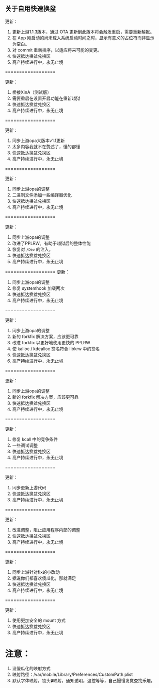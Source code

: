 ## 关于自用快速换盆
更新：
1. 更新上游1.1.3版本，通过 OTA 更新到此版本将会触发重启，需要重新越狱。
2. 在 App 刚启动的尚未载入系统启动时间之时，显示有意义的占位符而非显示为空白。
3. 对 commit 重新排序，以适应将来可能的变更。
4. 快速抵达换盆兑换区
5. 高产持续进行中，永无止境

==================

更新：
1. 桥接XinA（测试版）
2. 需要重启在设置开启功能在重新越狱
3. 快速抵达换盆兑换区
4. 高产持续进行中，永无止境

==================

更新：
1. 同步上游opa大版本v1.1更新
2. 太多内容我就不在赘述了，懂的都懂
3. 快速抵达换盆兑换区
4. 高产持续进行中，永无止境

==================

更新：
1. 同步上游opa的调整
2. 二进制文件添加一些编译器优化
3. 快速抵达换盆兑换区
4. 高产持续进行中，永无止境

==================

更新：
1. 同步上游opa的调整
2. 改进了PPLRW，有助于越狱后的整体性能
3. 恢复对 `/Dev` 的注入。
4. 快速抵达换盆兑换区
5. 高产持续进行中，永无止境

==================
更新：
1. 同步上游opa的调整
2. 修复 systemhook 加载两次
3. 快速抵达换盆兑换区
4. 高产持续进行中，永无止境

==================

更新：
1. 同步上游opa的调整
2. 新的 forkfix 解决方案，应该更可靠
3. 改进 forkfix 以更好地使用更快的 PPLRW
4. 使 kalloc / kdealloc 签名符合 libkrw 中的签名
5. 快速抵达换盆兑换区
6. 高产持续进行中，永无止境

==================

更新：
1. 同步上游opa的调整
2. 新的 forkfix 解决方案，应该更可靠
3. 快速抵达换盆兑换区
4. 高产持续进行中，永无止境

==================

更新：
1. 修复 kcall 中的竞争条件
2. 一些调试调整
3. 快速抵达换盆兑换区
4. 高产持续进行中，永无止境

==================

更新：
1. 同步更新上游代码
2. 快速抵达换盆兑换区
3. 高产持续进行中，永无止境

==================

更新：
1. 改进调整，阻止应用程序内部的调整
2. 快速抵达换盆兑换区
3. 高产持续进行中，永无止境

==================

更新：
1. 同步上游针对fix的小改动
2. 据说你们都喜欢傻瓜化，那就满足
3. 快速抵达换盆兑换区
4. 高产持续进行中，永无止境

==================

更新：
1. 使用更加安全的 mount 方式
2. 快速抵达换盆兑换区
3. 高产持续进行中，永无止境

注意：
==================
1. 没傻瓜化的映射方式
2. 映射路径：/var/mobile/Library/Preferences/CustomPath.plist
3. 默认字体映射，锁头🔒映射，通知透明，温控等等，自己慢慢发觉查找乐趣。
